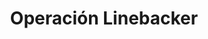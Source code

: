 ﻿---
title: "Operación Linebacker"
permalink: periodes_405.html
layout: periode
dataInici: 1972-05-09
dataFi: 1972-10-23
sidebar: periodes
pares:
  - id: 403
    title: "Intervención Estadounidense"
    dataInici: "(1964-08-02)"
    dataFi: "(1973-03-29)"

fills:
jocsPrincipals:
jocsEscenaris:
jocsEpoca:
jocsEpocaEscenaris:
  - title: "Downtown: Air War over Hanoi"
    bggId: 6613
    escenari: "Will the Circle Be Unbroken"

---
